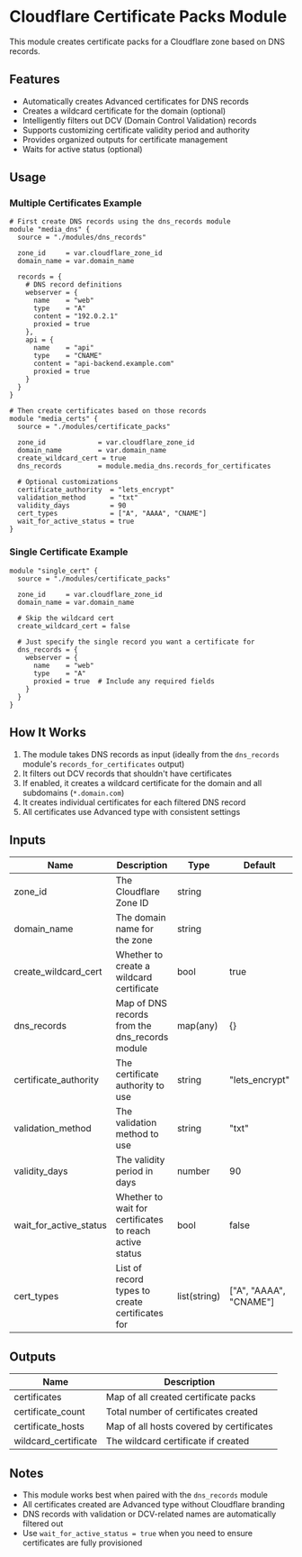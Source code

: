 # Cloudflare Certificate Packs Module

This module creates certificate packs for a Cloudflare zone based on DNS records.

## Features

- Automatically creates Advanced certificates for DNS records
- Creates a wildcard certificate for the domain (optional)
- Intelligently filters out DCV (Domain Control Validation) records
- Supports customizing certificate validity period and authority
- Provides organized outputs for certificate management
- Waits for active status (optional)

## Usage

### Multiple Certificates Example

```hcl
# First create DNS records using the dns_records module
module "media_dns" {
  source = "./modules/dns_records"
  
  zone_id     = var.cloudflare_zone_id
  domain_name = var.domain_name
  
  records = {
    # DNS record definitions
    webserver = {
      name    = "web"
      type    = "A"
      content = "192.0.2.1"
      proxied = true
    },
    api = {
      name    = "api"
      type    = "CNAME"
      content = "api-backend.example.com"
      proxied = true
    }
  }
}

# Then create certificates based on those records
module "media_certs" {
  source = "./modules/certificate_packs"
  
  zone_id             = var.cloudflare_zone_id
  domain_name         = var.domain_name
  create_wildcard_cert = true
  dns_records         = module.media_dns.records_for_certificates
  
  # Optional customizations
  certificate_authority  = "lets_encrypt"
  validation_method      = "txt"
  validity_days          = 90
  cert_types             = ["A", "AAAA", "CNAME"]
  wait_for_active_status = true
}
```

### Single Certificate Example

```hcl
module "single_cert" {
  source = "./modules/certificate_packs"
  
  zone_id     = var.cloudflare_zone_id
  domain_name = var.domain_name
  
  # Skip the wildcard cert
  create_wildcard_cert = false
  
  # Just specify the single record you want a certificate for
  dns_records = {
    webserver = {
      name    = "web"
      type    = "A"
      proxied = true  # Include any required fields
    }
  }
}
```

## How It Works

1. The module takes DNS records as input (ideally from the `dns_records` module's `records_for_certificates` output)
2. It filters out DCV records that shouldn't have certificates
3. If enabled, it creates a wildcard certificate for the domain and all subdomains (`*.domain.com`)
4. It creates individual certificates for each filtered DNS record
5. All certificates use Advanced type with consistent settings

## Inputs

| Name | Description | Type | Default | Required |
|------|-------------|------|---------|----------|
| zone_id | The Cloudflare Zone ID | string | | Yes |
| domain_name | The domain name for the zone | string | | Yes |
| create_wildcard_cert | Whether to create a wildcard certificate | bool | true | No |
| dns_records | Map of DNS records from the dns_records module | map(any) | {} | No |
| certificate_authority | The certificate authority to use | string | "lets_encrypt" | No |
| validation_method | The validation method to use | string | "txt" | No |
| validity_days | The validity period in days | number | 90 | No |
| wait_for_active_status | Whether to wait for certificates to reach active status | bool | false | No |
| cert_types | List of record types to create certificates for | list(string) | ["A", "AAAA", "CNAME"] | No |

## Outputs

| Name | Description |
|------|-------------|
| certificates | Map of all created certificate packs |
| certificate_count | Total number of certificates created |
| certificate_hosts | Map of all hosts covered by certificates |
| wildcard_certificate | The wildcard certificate if created |

## Notes

- This module works best when paired with the `dns_records` module
- All certificates created are Advanced type without Cloudflare branding
- DNS records with validation or DCV-related names are automatically filtered out
- Use `wait_for_active_status = true` when you need to ensure certificates are fully provisioned